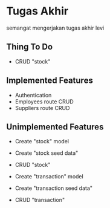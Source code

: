 # Tugas Akhir

semangat mengerjakan tugas akhir levi

## Thing To Do

- CRUD "stock"

## Implemented Features

- Authentication
- Employees route CRUD
- Suppliers route CRUD

## Unimplemented Features

- Create "stock" model
- Create "stock seed data"
- CRUD "stock"

- Create "transaction" model
- Create "transaction seed data"
- CRUD "transaction"
